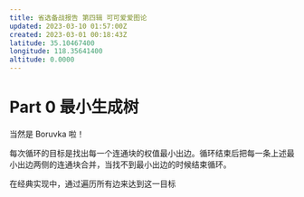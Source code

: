 ```yaml
---
title: 省选备战报告 第四辑 可可爱爱图论
updated: 2023-03-10 01:57:00Z
created: 2023-03-01 00:18:43Z
latitude: 35.10467400
longitude: 118.35641400
altitude: 0.0000
---
```


# Part 0 最小生成树

当然是 Boruvka 啦！

每次循环的目标是找出每一个连通块的权值最小出边。循环结束后把每一条上述最小出边两侧的连通块合并，当找不到最小出边的时候结束循环。

在经典实现中，通过遍历所有边来达到这一目标


